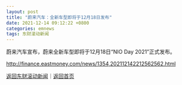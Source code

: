 ```yaml
---
layout: post
title: "蔚来汽车：全新车型即将于12月18日发布"
date: 2021-12-14 09:12:22 +0800
categories: emnews
tags: 东财滚动新闻
---
```


蔚来汽车宣布，蔚来全新车型即将于12月18日“NIO Day 2021”正式发布。

<http://finance.eastmoney.com/news/1354,202112142212562562.html>

[返回东财滚动新闻](//finews.withounder.com/emnews/)｜[返回首页](//finews.withounder.com/)